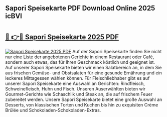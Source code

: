 ## Sapori Speisekarte PDF Download Online 2025 icBVl

# <h2><a href="http://gc6sdoc.nevu.top/?p=Sapori+Speisekarte">🔗 👉🔴 Sapori Speisekarte 2025 PDF</a></h2>

[![Sapori Speisekarte 2025 PDF](https://i.imgur.com/dBaPXMq.png)](http://gc6sdoc.nevu.top/?p=Sapori+Speisekarte)
Auf der Sapori Speisekarte finden Sie nicht nur eine Liste der angebotenen Gerichte in einem Restaurant oder Café, sondern auch etwas, das für Ihren Geschmack köstlich und geeignet ist. Auf unserer Sapori Speisekarte bieten wir einen Salatbereich an, in dem Sie aus frischen Gemüse- und Obstsalaten für eine gesunde Ernährung und ein leckeres Mittagessen wählen können. Für Fleischliebhaber gibt es auf unserer Sapori Speisekarte eine Auswahl an Gerichten: Rindfleisch, Schweinefleisch, Huhn und Fisch. Unseren Auserwählten bieten wir Gourmet-Gerichte wie Schaschlik und Steak an, die auf frischem Feuer zubereitet werden. Unsere Sapori Speisekarte bietet eine große Auswahl an Desserts, von klassischen Torten und Kuchen bis hin zu exquisiten Crème Brûlée und Schokoladen-Schokoladen-Extras.
